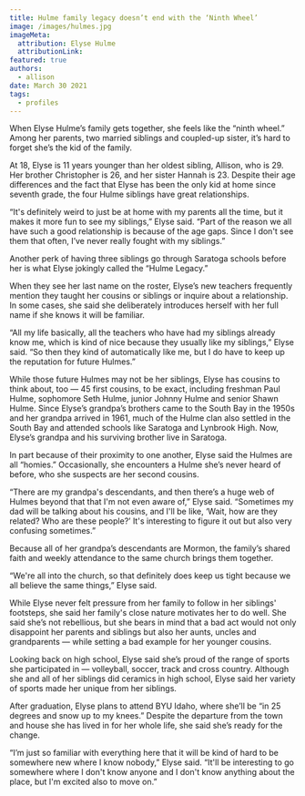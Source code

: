 ```yaml
---
title: Hulme family legacy doesn’t end with the ‘Ninth Wheel’ 
image: /images/hulmes.jpg
imageMeta:
  attribution: Elyse Hulme
  attributionLink:
featured: true
authors:
  - allison
date: March 30 2021
tags:
  - profiles
---
```

When Elyse Hulme’s family gets together, she feels like the “ninth wheel.” Among her parents, two married siblings and coupled-up sister, it’s hard to forget she’s the kid of the family.

At 18, Elyse is 11 years younger than her oldest sibling, Allison, who is 29. Her brother Christopher is 26, and her sister Hannah is 23. Despite their age differences and the fact that Elyse has been the only kid at home since seventh grade, the four Hulme siblings have great relationships. 

“It's definitely weird to just be at home with my parents all the time, but it makes it more fun to see my siblings,” Elyse said. “Part of the reason we all have such a good relationship is because of the age gaps. Since I don't see them that often, I’ve never really fought with my siblings.”

Another perk of having three siblings go through Saratoga schools before her is what Elyse jokingly called the “Hulme Legacy.” 

When they see her last name on the roster, Elyse’s new teachers frequently mention they taught her cousins or siblings or inquire about a relationship. In some cases, she said she deliberately introduces herself with her full name if she knows it will be familiar.

“All my life basically, all the teachers who have had my siblings already know me, which is kind of nice because they usually like my siblings,” Elyse said. “So then they kind of automatically like me, but I do have to keep up the reputation for future Hulmes.”

While those future Hulmes may not be her siblings, Elyse has cousins to think about, too — 45 first cousins, to be exact, including freshman Paul Hulme, sophomore Seth Hulme, junior Johnny Hulme and senior Shawn Hulme. Since Elyse’s grandpa’s brothers came to the South Bay in the 1950s and her grandpa arrived in 1961, much of the Hulme clan also settled in the South Bay and attended schools like Saratoga and Lynbrook High. Now, Elyse’s grandpa and his surviving brother live in Saratoga.

In part because of their proximity to one another, Elyse said the Hulmes are all “homies.” Occasionally, she encounters a Hulme she’s never heard of before, who she suspects are her second cousins. 

“There are my grandpa's descendants, and then there’s a huge web of Hulmes beyond that that I'm not even aware of,” Elyse said. “Sometimes my dad will be talking about his cousins, and I'll be like, ‘Wait, how are they related? Who are these people?’ It's interesting to figure it out but also very confusing sometimes.”

Because all of her grandpa’s descendants are Mormon, the family’s shared faith and weekly attendance to the same church brings them together. 

“We're all into the church, so that definitely does keep us tight because we all believe the same things,” Elyse said.

While Elyse never felt pressure from her family to follow in her siblings' footsteps, she said her family's close nature motivates her to do well. She said she’s not rebellious, but she bears in mind that a bad act would not only disappoint her parents and siblings but also her aunts, uncles and grandparents — while setting a bad example for her younger cousins.

Looking back on high school, Elyse said she’s proud of the range of sports she participated in — volleyball, soccer, track and cross country. Although she and all of her siblings did ceramics in high school, Elyse said her variety of sports made her unique from her siblings.

After graduation, Elyse plans to attend BYU Idaho, where she’ll be “in 25 degrees and snow up to my knees.” Despite the departure from the town and house she has lived in for her whole life, she said she’s ready for the change.

“I’m just so familiar with everything here that it will be kind of hard to be somewhere new where I know nobody,” Elyse said. “It'll be interesting to go somewhere where I don't know anyone and I don't know anything about the place, but I'm excited also to move on.”

